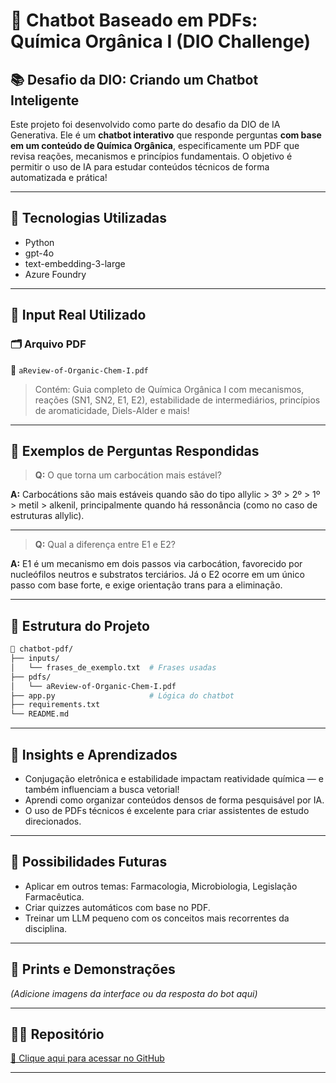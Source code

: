 # 🤖 Chatbot Baseado em PDFs: Química Orgânica I (DIO Challenge)

## 📚 Desafio da DIO: Criando um Chatbot Inteligente

Este projeto foi desenvolvido como parte do desafio da DIO de IA Generativa. Ele é um **chatbot interativo** que responde perguntas **com base em um conteúdo de Química Orgânica**, especificamente um PDF que revisa reações, mecanismos e princípios fundamentais. O objetivo é permitir o uso de IA para estudar conteúdos técnicos de forma automatizada e prática!

---

## 🧠 Tecnologias Utilizadas

- Python
- gpt-4o
- text-embedding-3-large
- Azure Foundry

---

## 🧾 Input Real Utilizado

### 🗂 Arquivo PDF
📄 `aReview-of-Organic-Chem-I.pdf`

> Contém: Guia completo de Química Orgânica I com mecanismos, reações (SN1, SN2, E1, E2), estabilidade de intermediários, princípios de aromaticidade, Diels-Alder e mais!

---

## 💬 Exemplos de Perguntas Respondidas

> **Q:** O que torna um carbocátion mais estável?

**A:** Carbocátions são mais estáveis quando são do tipo allylic > 3º > 2º > 1º > metil > alkenil, principalmente quando há ressonância (como no caso de estruturas allylic).

---

> **Q:** Qual a diferença entre E1 e E2?

**A:** E1 é um mecanismo em dois passos via carbocátion, favorecido por nucleófilos neutros e substratos terciários. Já o E2 ocorre em um único passo com base forte, e exige orientação trans para a eliminação.

---

## 📂 Estrutura do Projeto

```bash
📁 chatbot-pdf/
├── inputs/
│   └── frases_de_exemplo.txt  # Frases usadas
├── pdfs/
│   └── aReview-of-Organic-Chem-I.pdf
├── app.py                     # Lógica do chatbot
├── requirements.txt
└── README.md
````

---

## 🧠 Insights e Aprendizados

* Conjugação eletrônica e estabilidade impactam reatividade química — e também influenciam a busca vetorial!
* Aprendi como organizar conteúdos densos de forma pesquisável por IA.
* O uso de PDFs técnicos é excelente para criar assistentes de estudo direcionados.

---

## 🔮 Possibilidades Futuras

* Aplicar em outros temas: Farmacologia, Microbiologia, Legislação Farmacêutica.
* Criar quizzes automáticos com base no PDF.
* Treinar um LLM pequeno com os conceitos mais recorrentes da disciplina.

---

## 📸 Prints e Demonstrações

*(Adicione imagens da interface ou da resposta do bot aqui)*

---

## 👨‍🔬 Repositório

[🔗 Clique aqui para acessar no GitHub](https://github.com/Azaphz/personal-bot-dio)

---

```
